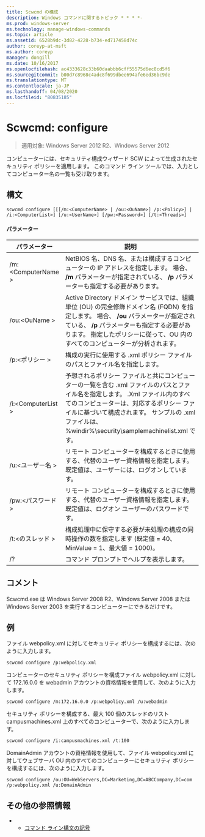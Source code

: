 ```yaml
---
title: Scwcmd の構成
description: Windows コマンドに関するトピック * * * *-
ms.prod: windows-server
ms.technology: manage-windows-commands
ms.topic: article
ms.assetid: 6528b9dc-3d82-4228-b734-ed717458d74c
author: coreyp-at-msft
ms.author: coreyp
manager: dongill
ms.date: 10/16/2017
ms.openlocfilehash: ac4333628c33b60daabbb6cff55575d6ec8cd5f6
ms.sourcegitcommit: b00d7c8968c4adc8f699dbee694afe6ed36bc9de
ms.translationtype: MT
ms.contentlocale: ja-JP
ms.lasthandoff: 04/08/2020
ms.locfileid: "80835185"
---
```

# <a name="scwcmd-configure"></a>Scwcmd: configure

> 適用対象: Windows Server 2012 R2、Windows Server 2012

コンピューターには、セキュリティ構成ウィザード SCW によって生成されたセキュリティ ポリシーを適用します。 このコマンド ライン ツールでは、入力としてコンピューター名の一覧も受け取ります。

## <a name="syntax"></a>構文

```
scwcmd configure [[[/m:<ComputerName> | /ou:<OuName>] /p:<Policy>] | /i:<ComputerList>] [/u:<UserName>] [/pw:<Password>] [/t:<Threads>]
```

#### <a name="parameters"></a>パラメーター

|パラメーター|説明|
|---------|-----------|
|/m:\<ComputerName >|NetBIOS 名、DNS 名、または構成するコンピューターの IP アドレスを指定します。 場合、 **/m** パラメーターが指定されている、 **/p** パラメーターも指定する必要があります。|
|/ou:\<OuName >|Active Directory ドメイン サービスでは、組織単位 (OU) の完全修飾ドメイン名 (FQDN) を指定します。 場合、 **/ou** パラメーターが指定されている、 **/p** パラメーターも指定する必要があります。 指定したポリシーに従って、OU 内のすべてのコンピューターが分析されます。|
|/p:\<ポリシー >|構成の実行に使用する .xml ポリシー ファイルのパスとファイル名を指定します。|
|/i:\<ComputerList >|予想されるポリシー ファイルと共にコンピューターの一覧を含む .xml ファイルのパスとファイル名を指定します。 .Xml ファイル内のすべてのコンピューターは、対応するポリシー ファイルに基づいて構成されます。 サンプルの .xml ファイルは、%windir%\security\samplemachinelist.xml です。|
|/u:\<ユーザー名 >|リモート コンピューターを構成するときに使用する、代替のユーザー資格情報を指定します。 既定値は、ユーザーには、ログオンしています。|
|/pw:\<パスワード >|リモート コンピューターを構成するときに使用する、代替のユーザー資格情報を指定します。 既定値は、ログオン ユーザーのパスワードです。|
|/t:\<のスレッド >|構成処理中に保守する必要が未処理の構成の同時操作の数を指定します (既定値 = 40、MinValue = 1、最大値 = 1000)。|
|/?|コマンド プロンプトでヘルプを表示します。|

## <a name="remarks"></a>コメント

Scwcmd.exe は Windows Server 2008 R2、Windows Server 2008 または Windows Server 2003 を実行するコンピューターにできるだけです。

## <a name="examples"></a><a name=BKMK_Examples></a>例

ファイル webpolicy.xml に対してセキュリティ ポリシーを構成するには、次のように入力します。
```
scwcmd configure /p:webpolicy.xml
```
コンピューターのセキュリティ ポリシーを構成ファイル webpolicy.xml に対して 172.16.0.0 を webadmin アカウントの資格情報を使用して、次のように入力します。
```
scwcmd configure /m:172.16.0.0 /p:webpolicy.xml /u:webadmin
```
セキュリティ ポリシーを構成する、最大 100 個のスレッドのリスト campusmachines.xml 上のすべてのコンピューターで、次のように入力します。
```
scwcmd configure /i:campusmachines.xml /t:100
```
DomainAdmin アカウントの資格情報を使用して、ファイル webpolicy.xml に対してウェブサーバ OU 内のすべてのコンピューターにセキュリティ ポリシーを構成するには、次のように入力します。
```
scwcmd configure /ou:OU=WebServers,DC=Marketing,DC=ABCCompany,DC=com /p:webpolicy.xml /u:DomainAdmin
```

## <a name="additional-references"></a>その他の参照情報

-   - [コマンド ライン構文の記号](command-line-syntax-key.md)